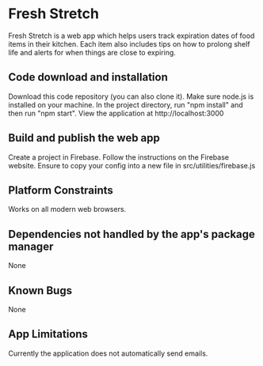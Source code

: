 # Fresh Stretch 

Fresh Stretch is a web app which helps users track expiration dates of food items in their kitchen. Each item also includes tips on how to prolong shelf life and alerts for when things are close to expiring. 

## Code download and installation
Download this code repository (you can also clone it). Make sure node.js is installed on your machine. In the project directory, run "npm install" and then run "npm start". View the application at http://localhost:3000

## Build and publish the web app
Create a project in Firebase. Follow the instructions on the Firebase website. Ensure to copy your config into a new file in src/utilities/firebase.js

## Platform Constraints
Works on all modern web browsers.

## Dependencies not handled by the app's package manager
None

## Known Bugs
None

## App Limitations
Currently the application does not automatically send emails.
